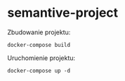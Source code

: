 # semantive-project

Zbudowanie projektu:

```
docker-compose build
```

Uruchomienie projektu:
```
docker-compose up -d
```
